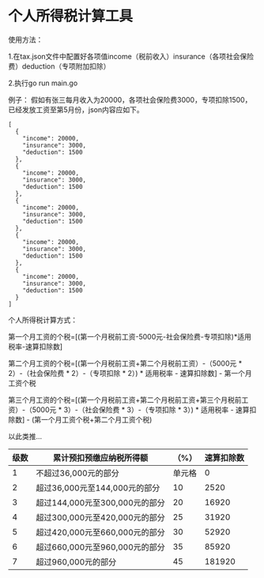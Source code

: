 # 个人所得税计算工具

使用方法：

1.在tax.json文件中配置好各项值income（税前收入）insurance（各项社会保险费）deduction（专项附加扣除）

2.执行go run main.go

例子：
假如有张三每月收入为20000，各项社会保险费3000，专项扣除1500，已经发放工资至第5月份，json内容应如下。

```
[
  {
    "income": 20000,
    "insurance": 3000,
    "deduction": 1500
  },
  {
    "income": 20000,
    "insurance": 3000,
    "deduction": 1500
  },
  {
    "income": 20000,
    "insurance": 3000,
    "deduction": 1500
  },
  {
    "income": 20000,
    "insurance": 3000,
    "deduction": 1500
  },
  {
    "income": 20000,
    "insurance": 3000,
    "deduction": 1500
  }
]
```


个人所得税计算方式：

第一个月工资的个税=[(第一个月税前工资-5000元-社会保险费-专项扣除)*适用税率-速算扣除数]

第二个月工资的个税=[(第一个月税前工资+第二个月税前工资）-（5000元 * 2）-（社会保险费 * 2）-（专项扣除 * 2）) * 适用税率 - 速算扣除数] - 第一个月工资个税

第三个月工资的个税=[(第一个月税前工资+第二个月税前工资+第三个月税前工资）-（5000元 * 3）-（社会保险费 * 3）-（专项扣除 * 3）) * 适用税率 - 速算扣除数] - (第一个月工资个税+第二个月工资个税)

以此类推...



|  级数   | 累计预扣预缴应纳税所得额  |  （%）   | 速算扣除数  |
|  ----  | ----  | ----  | ----  |
| 1| 不超过36,000元的部分 | 单元格  | 0 |
| 2  | 超过36,000元至144,000元的部分 | 10  | 2520 |
| 3  | 超过144,000元至300,000元的部分 | 20  | 16920 |
| 4  | 超过300,000元至420,000元的部分 | 25  | 31920 |
| 5  | 超过420,000元至660,000元的部分 | 30  | 52920 |
| 6  | 超过660,000元至960,000元的部分 | 35  | 85920 |
| 7  | 超过960,000元的部分 | 45 | 181920 |
